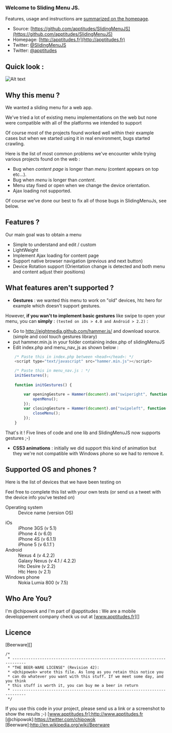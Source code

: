 ### Welcome to Sliding Menu JS.

Features, usage and instructions are [summarized on the homepage](http://apptitudes.github.com/SlidingMenuJS/).

* Source: [https://github.com/apptitudes/SlidingMenuJS](https://github.com/apptitudes/SlidingMenuJS)
* Homepage: [http://apptitudes.fr](http://apptitudes.fr)
* Twitter: [@SlidingMenuJS](https://twitter.com/SlidingMenuJS)
* Twitter: [@apptitudes](https://twitter.com/apptitudes)


Quick look :
-----------

![Alt text](http://apptitudes.fr/distrib/git/sliding_menu_js/screenshots/screenshot_global.png)

Why this menu ?
-----------

We wanted a sliding menu for a web app.

We've tried a lot of existing menu implementations on the web but none were compatible with all of the platforms we intended to support

Of course most of the projects found worked well within their example cases but when we started using it in real environment, bugs started crawling.

Here is the list of most common problems we've encounter while trying various projects found on the web :

* Bug when *content page* is longer than *menu* (content appears on top etc...).
* Bug when *menu* is longer than *content*.
* Menu stay fixed or open when we change the device orientation.
* Ajax loading not supported.

Of course we've done our best to fix all of those bugs in SlidingMenuJs, see below.

Features ?
-----------

Our main goal was to obtain a menu

* Simple to understand and edit / custom
* LightWeight
* Implement Ajax loading for content page
* Support native browser navigation (previous and next button) 
* Device Rotation support (Orientation change is detected and both menu and content adjust their positions)


What features aren't supported ?
-----------
* __Gestures__ : we wanted this menu to work on "old" devices, htc hero for example which doesn't support gestures.

However, __if you wan't to implement basic gestures__ like swipe to open your menu, you can __simply__ : `(tested on iOs > 4.0 and Android > 2.2)` :

* Go to http://eightmedia.github.com/hammer.js/ and download source. (simple and cool touch gestures library)
* put hammer.min.js in your folder containing index.php of slidingMenuJS
* Edit index.php and menu_nav_js as shown below :
    
```javascript
    /* Paste this in index.php between <head></head>: */
    <script type="text/javascript" src="hammer.min.js"></script>

    /* Paste this in menu_nav.js : */
    initGestures();
    
    function initGestures() {

    	var openingGesture = Hammer(document).on("swiperight", function(event) {
	        openMenu();
	    });
	    var closingGesture = Hammer(document).on("swipeleft", function(event) {
	        closeMenu();
	    });
	}
```
That's it ! Five lines of code and one lib and SlidingMenuJS now supports gestures ;-)

* __CSS3 animations__ : initially we did support this kind of animation but they we're not compatible with Windows phone so we had to remove it.

Supported OS and phones ?
----------------------------
Here is the list of devices that we have been testing on 

Feel free to complete this list with your own tests (or send us a tweet with the device info you've tested on)

<dl>
  <dt>Operating system</dt>
  <dd>Device name (version OS)</dd>
</dl>

<dl>
  <dt>iOs</dt>
  <dd>iPhone 3GS (v 5.1)</dd>
  <dd>iPhone 4 (v 6.0)</dd>
  <dd>iPhone 4S (v 6.1.1)</dd>
  <dd>iPhone 5 (v 6.1.1`)</dd>
  <dt>Android</dt>
  <dd>Nexus 4 (v 4.2.2)</dd>
  <dd>Galaxy Nexus (v 4.1 / 4.2.2)</dd>
  <dd>Htc Desire (v 2.2)</dd>
  <dd>Htc Hero (v 2.1)</dd>
  <dt>Windows phone</dt>
  <dd>Nokia Lumia 800 (v 7.5)</dd>
</dl>

Who Are You?
------------
I'm @chipowok and I'm part of @apptitudes :
We are a mobile developpement company check us out at [www.apptitudes.fr][]
 

Licence
------------------
[Beerware][]

    /*
     * ----------------------------------------------------------------------------
     * "THE BEER-WARE LICENSE" (Revision 42):
     * <@chipowok> wrote this file. As long as you retain this notice you
     * can do whatever you want with this stuff. If we meet some day, and you think
     * this stuff is worth it, you can buy me a beer in return
     * ----------------------------------------------------------------------------
     */

If you use this code in your project, please send us a link or a screenshot to show the results ;-)
[www.apptitudes.fr]:http://www.apptitudes.fr
[@chipowok]:https://twitter.com/chipowok
[Beerware]:http://en.wikipedia.org/wiki/Beerware

